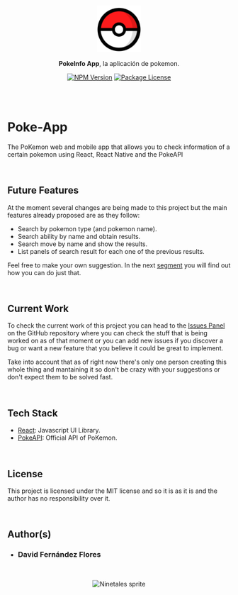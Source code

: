 <p align="center">
  <a href="https://poke-app-davidfernandez.vercel.app/" target="_blank"><img src="./public/images/pokeball.png" width="100" alt="Poke Ball logo" /></a>
</p>

<p align="center" ><b>PokeInfo App</b>, la aplicación de pokemon.</p>

<p align="center">
    <a href="https://www.npmjs.com/~nestjscore" target="_blank"><img src="https://img.shields.io/npm/v/@nestjs/core.svg" alt="NPM Version" /></a>
    <a href="https://www.npmjs.com/~nestjscore" target="_blank"><img src="https://img.shields.io/npm/l/@nestjs/core.svg" alt="Package License" /></a>
</p>

<br>
<br>

# Poke-App

The PoKemon web and mobile app that allows you to check information of a certain pokemon using React, React Native and the PokeAPI

<br>

## Future Features

At the moment several changes are being made to this project but the main features already proposed are as they follow:
  *  Search by pokemon type (and pokemon name).
  *  Search ability by name and obtain results.
  *  Search move by name and show the results.
  *  List panels of search result for each one of the previous results.

  Feel free to make your own suggestion.
  In the next [segment](#currentwork) you will find out how you can do just that.

<br/>


<a id="currentwork"></a>
## Current Work
To check the current work of this project you can head to the [Issues Panel](https://github.com/DavidFFDAW/Poke-App/issues) on the GitHub repository where you can check the stuff that is being worked on as of that moment or you can add new issues if you discover a bug or want a new feature that you believe it could be great to implement.

Take into account that as of right now there's only one person creating this whole thing and mantaining it so don't be crazy with your suggestions or don't expect them to be solved fast.

<br/>



## Tech Stack

 -  [React](https://es.reactjs.org/): Javascript UI Library.
 -  [PokeAPI](https://pokeapi.co/): Official API of PoKemon.

 <br>

## License

This project is licensed under the MIT license and so it is as it is and the author has no responsibility over it.

<br>

## Author(s)

   -  ### David Fernández Flores 
   
   <br>

   <p align="center">
      <img src="https://raw.githubusercontent.com/PokeAPI/sprites/master/sprites/pokemon/38.png" width="100" height="120" alt="Ninetales sprite" />
    </p>
